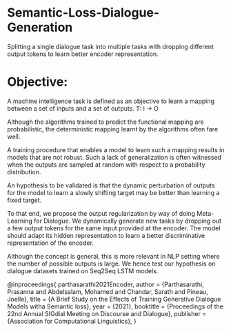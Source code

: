 # Semantic-Loss-Dialogue-Generation

Splitting a single dialogue task into multiple tasks with dropping different output tokens to learn better encoder representation.

# Objective:

A machine intelligence task is defined as an objective to learn a mapping between a set of inputs and a set of outputs. T: I -> O

Although the algorithms trained to predict the functional mapping are probabilistic, the deterministic mapping learnt by the algorithms often fare well.

A training procedure that enables a model to learn such a mapping results in models that are not robust. Such a lack of generalization is often witnessed when the outputs are sampled at random with respect to a probability distribution.

An hypothesis to be validated is that the dynamic perturbation of outputs for the model to learn a slowly shifting target may be better than learning a fixed target.

To that end, we propose the output regularization by way of doing Meta-Learning for Dialogue. We dynamically generate new tasks by dropping out a few output tokens for the same input provided at the encoder. The model should adapt its hidden representation to learn a better discriminative representation of the encoder.

Although the concept is general, this is more relevant in NLP setting where the number of possible outputs is large. We hence test our hypothesis on dialogue datasets trained on Seq2Seq LSTM models. 

@inproceedings{
  parthasarathi2021Encoder,
  author       = {Parthasarathi, Prasanna and Abdelsalam, Mohamed and Chandar, Sarath and Pineau, Joelle},
  title        = {A Brief Study on the Effects of Training Generative Dialogue Models witha Semantic loss},
  year         = {2021},
  booktitle    = {Proceedings of the 22nd Annual SIGdial Meeting on Discourse and Dialogue},
  publisher    = {Association for Computational Linguistics},
}
